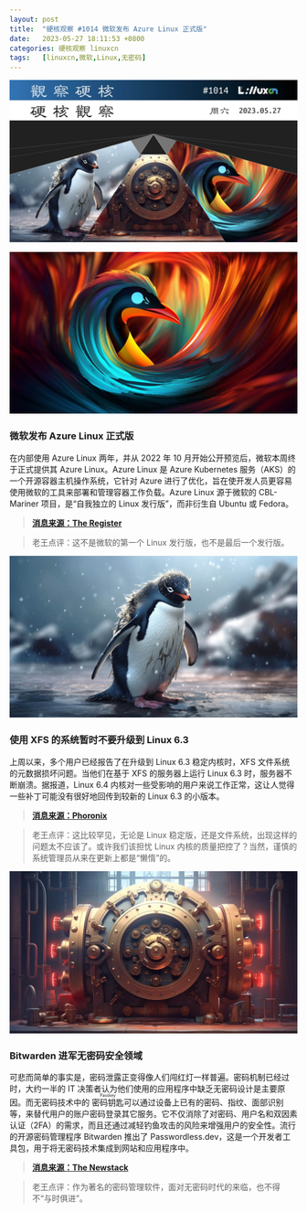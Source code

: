 ```yaml
---
layout: post
title:	"硬核观察 #1014 微软发布 Azure Linux 正式版"
date:	2023-05-27 18:11:53 +0800 
categories:	硬核观察 linuxcn 
tags:	[linuxcn,微软,Linux,无密码]
---
```



![](/Asserts/Images/album/202305/27/181045ga20nhhynntveenn.jpg)


![](/Asserts/Images/album/202305/27/181056kivmj55lm1jlhi55.jpg)


### 微软发布 Azure Linux 正式版


在内部使用 Azure Linux 两年，并从 2022 年 10 月开始公开预览后，微软本周终于正式提供其 Azure Linux。Azure Linux 是 Azure Kubernetes 服务（AKS）的一个开源容器主机操作系统，它针对 Azure 进行了优化，旨在使开发人员更容易使用微软的工具来部署和管理容器工作负载。Azure Linux 源于微软的 CBL-Mariner 项目，是“自我独立的 Linux 发行版”，而非衍生自 Ubuntu 或 Fedora。



> 
> **[消息来源：The Register](https://www.theregister.com/2023/05/26/microsoft_azure_linux_container/)**
> 
> 
> 



> 
> 老王点评：这不是微软的第一个 Linux 发行版，也不是最后一个发行版。
> 
> 
> 


![](/Asserts/Images/album/202305/27/181111elx6xzcxy8dw6xgx.jpg)


### 使用 XFS 的系统暂时不要升级到 Linux 6.3


上周以来，多个用户已经报告了在升级到 Linux 6.3 稳定内核时，XFS 文件系统的元数据损坏问题。当他们在基于 XFS 的服务器上运行 Linux 6.3 时，服务器不断崩溃。据报道，Linux 6.4 内核对一些受影响的用户来说工作正常，这让人觉得一些补丁可能没有很好地回传到较新的 Linux 6.3 的小版本。



> 
> **[消息来源：Phoronix](https://www.phoronix.com/news/Linux-6.3-XFS-Metadata-Corrupt)**
> 
> 
> 



> 
> 老王点评：这比较罕见，无论是 Linux 稳定版，还是文件系统，出现这样的问题太不应该了。或许我们该担忧 Linux 内核的质量把控了？当然，谨慎的系统管理员从来在更新上都是“懒惰”的。
> 
> 
> 


![](/Asserts/Images/album/202305/27/181132lx9uxeueovzbpzmm.jpg)


### Bitwarden 进军无密码安全领域


可悲而简单的事实是，密码泄露正变得像人们闯红灯一样普遍。密码机制已经过时，大约一半的 IT 决策者认为他们使用的应用程序中缺乏无密码设计是主要原因。而无密码技术中的 <ruby> 密码钥匙 <rt>  Passkey </rt></ruby> 可以通过设备上已有的密码、指纹、面部识别等，来替代用户的账户密码登录其它服务。它不仅消除了对密码、用户名和双因素认证（2FA）的需求，而且还通过减轻钓鱼攻击的风险来增强用户的安全性。流行的开源密码管理程序 Bitwarden 推出了 Passwordless.dev，这是一个开发者工具包，用于将无密码技术集成到网站和应用程序中。



> 
> **[消息来源：The Newstack](https://thenewstack.io/bitwarden-moves-into-passwordless-security/)**
> 
> 
> 



> 
> 老王点评：作为著名的密码管理软件，面对无密码时代的来临，也不得不“与时俱进”。
> 
> 
>
